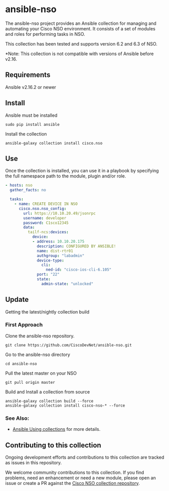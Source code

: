 # ansible-nso

The ansible-nso project provides an Ansible collection for managing and automating your Cisco NSO environment. It consists of a set of modules and roles for performing tasks in NSO.

This collection has been tested and supports version 6.2 and 6.3 of NSO.

*Note: This collection is not compatible with versions of Ansible before v2.16.

## Requirements
Ansible v2.16.2 or newer

## Install
Ansible must be installed
```
sudo pip install ansible
```

Install the collection
```
ansible-galaxy collection install cisco.nso
```
## Use
Once the collection is installed, you can use it in a playbook by specifying the full namespace path to the module, plugin and/or role.

```yaml
- hosts: nso
  gather_facts: no

  tasks:
    - name: CREATE DEVICE IN NSO
      cisco.nso.nso_config:
        url: https://10.10.20.49/jsonrpc
        username: developer
        password: C1sco12345
        data:
          tailf-ncs:devices:
            device:
            - address: 10.10.20.175
              description: CONFIGURED BY ANSIBLE!
              name: dist-rtr01
              authgroup: "labadmin"
              device-type:
                cli:
                  ned-id: "cisco-ios-cli-6.105"
              port: "22"
              state:
                admin-state: "unlocked"
```

## Update
Getting the latest/nightly collection build

### First Approach
Clone the ansible-nso repository.
```
git clone https://github.com/CiscoDevNet/ansible-nso.git
```

Go to the ansible-nso directory
```
cd ansible-nso
```

Pull the latest master on your NSO
```
git pull origin master
```

Build and Install a collection from source
```
ansible-galaxy collection build --force
ansible-galaxy collection install cisco-nso-* --force
```

### See Also:

* [Ansible Using collections](https://docs.ansible.com/ansible/latest/user_guide/collections_using.html) for more details.

## Contributing to this collection

Ongoing development efforts and contributions to this collection are tracked as issues in this repository.

We welcome community contributions to this collection. If you find problems, need an enhancement or need a new module, please open an issue or create a PR against the [Cisco NSO collection repository](https://github.com/CiscoDevNet/ansible-nso/issues).
